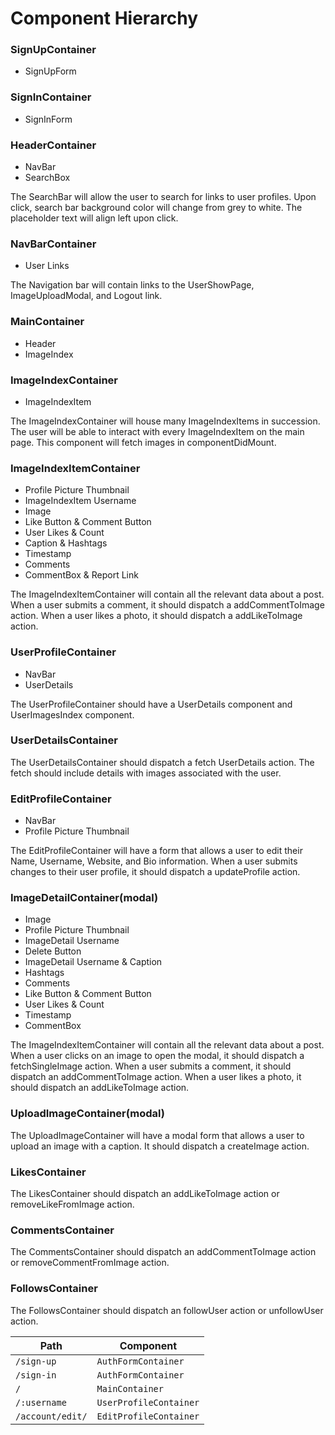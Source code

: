 # Component Hierarchy

### SignUpContainer
- SignUpForm

### SignInContainer
- SignInForm

### HeaderContainer
- NavBar
- SearchBox

The SearchBar will allow the user to search for links to user profiles. Upon click, search bar background color will change from grey to white. The placeholder text will align left upon click.

### NavBarContainer
- User Links

The Navigation bar will contain links to the UserShowPage, ImageUploadModal,
and Logout link.

### MainContainer
- Header
- ImageIndex

### ImageIndexContainer
- ImageIndexItem

The ImageIndexContainer will house many ImageIndexItems in succession. The user will be able to interact with every ImageIndexItem on the main page. This component will fetch images in componentDidMount.

### ImageIndexItemContainer
- Profile Picture Thumbnail
- ImageIndexItem Username
- Image
- Like Button & Comment Button
- User Likes & Count
- Caption & Hashtags
- Timestamp
- Comments
- CommentBox & Report Link

The ImageIndexItemContainer will contain all the relevant data about a post. When a user submits a comment, it should dispatch a addCommentToImage action.
When a user likes a photo, it should dispatch a addLikeToImage action.

### UserProfileContainer
- NavBar
- UserDetails

The UserProfileContainer should have a UserDetails component and UserImagesIndex component.

### UserDetailsContainer
The UserDetailsContainer should dispatch a fetch UserDetails action. The fetch should include details with images associated with the user.

### EditProfileContainer
- NavBar
- Profile Picture Thumbnail

The EditProfileContainer will have a form that allows a user to edit their Name, Username, Website, and Bio information. When a user submits changes to their user profile, it should dispatch a updateProfile action.

### ImageDetailContainer(modal)
- Image
- Profile Picture Thumbnail
- ImageDetail Username
- Delete Button
- ImageDetail Username & Caption
- Hashtags
- Comments
- Like Button & Comment Button
- User Likes & Count
- Timestamp
- CommentBox

The ImageIndexItemContainer will contain all the relevant data about a post.
When a user clicks on an image to open the modal, it should dispatch a fetchSingleImage action. When a user submits a comment, it should dispatch an addCommentToImage action. When a user likes a photo, it should dispatch an addLikeToImage action.

### UploadImageContainer(modal)
The UploadImageContainer will have a modal form that allows a user to upload an image with a caption. It should dispatch a createImage action.

### LikesContainer
The LikesContainer should dispatch an addLikeToImage action or removeLikeFromImage action.

### CommentsContainer
The CommentsContainer should dispatch an addCommentToImage action or removeCommentFromImage action.

### FollowsContainer
The FollowsContainer should dispatch an followUser action or unfollowUser action.

| Path	           | Component              |
-------------------|------------------------|
| `/sign-up`       | `AuthFormContainer`    |
| `/sign-in`       | `AuthFormContainer`    |
| `/`	             | `MainContainer`        |
| `/:username`     | `UserProfileContainer` |
| `/account/edit/` | `EditProfileContainer` |
